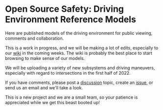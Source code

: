 # Open Source Safety: Driving Environment Reference Models

Here are published models of the driving environment for public viewing, comments and collaboration.

This is a work in progress, and we will be making a lot of edits, especially to our [wiki](https://github.com/ToyotaResearchInstitute/opensafety-mbse/wiki) in the coming weeks. The wiki is probably the best place to start browsing to make sense of our models.

We will be uploading a variety of new subsystems and driving maneuvers, especially with regard to intersections in the first half of 2022.

If you have comments, please post a [discussion](https://github.com/ToyotaResearchInstitute/opensafety-mbse/discussions) topic, create an [issue](https://github.com/ToyotaResearchInstitute/opensafety-mbse/issues), or send us an email and we'll take a look.

This is a new project and we are a small team, so your patience is appreciated while we get this beast booted up!
